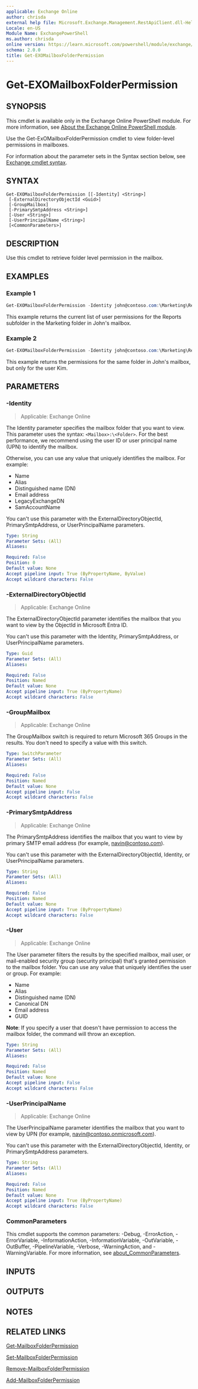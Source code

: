 ```yaml
---
applicable: Exchange Online
author: chrisda
external help file: Microsoft.Exchange.Management.RestApiClient.dll-Help.xml
Locale: en-US
Module Name: ExchangePowerShell
ms.author: chrisda
online version: https://learn.microsoft.com/powershell/module/exchange/get-exomailboxfolderpermission
schema: 2.0.0
title: Get-EXOMailboxFolderPermission
---
```


# Get-EXOMailboxFolderPermission

## SYNOPSIS
This cmdlet is available only in the Exchange Online PowerShell module. For more information, see [About the Exchange Online PowerShell module](https://aka.ms/exov3-module).

Use the Get-ExOMailboxFolderPermission cmdlet to view folder-level permissions in mailboxes.

For information about the parameter sets in the Syntax section below, see [Exchange cmdlet syntax](https://learn.microsoft.com/powershell/exchange/exchange-cmdlet-syntax).

## SYNTAX

```
Get-EXOMailboxFolderPermission [[-Identity] <String>]
 [-ExternalDirectoryObjectId <Guid>]
 [-GroupMailbox]
 [-PrimarySmtpAddress <String>]
 [-User <String>]
 [-UserPrincipalName <String>]
 [<CommonParameters>]
```

## DESCRIPTION
Use this cmdlet to retrieve folder level permission in the mailbox.

## EXAMPLES

### Example 1
```powershell
Get-EXOMailboxFolderPermission -Identity john@contoso.com:\Marketing\Reports
```

This example returns the current list of user permissions for the Reports subfolder in the Marketing folder in John's mailbox.

### Example 2
```powershell
Get-EXOMailboxFolderPermission -Identity john@contoso.com:\Marketing\Reports -User Kim@contoso.com
```

This example returns the permissions for the same folder in John's mailbox, but only for the user Kim.

## PARAMETERS

### -Identity

> Applicable: Exchange Online

The Identity parameter specifies the mailbox folder that you want to view. This parameter uses the syntax: `<Mailbox>:\<Folder>`. For the best performance, we recommend using the user ID or user principal name (UPN) to identify the mailbox.

Otherwise, you can use any value that uniquely identifies the mailbox. For example:

- Name
- Alias
- Distinguished name (DN)
- Email address
- LegacyExchangeDN
- SamAccountName

You can't use this parameter with the ExternalDirectoryObjectId, PrimarySmtpAddress, or UserPrincipalName parameters.

```yaml
Type: String
Parameter Sets: (All)
Aliases:

Required: False
Position: 0
Default value: None
Accept pipeline input: True (ByPropertyName, ByValue)
Accept wildcard characters: False
```

### -ExternalDirectoryObjectId

> Applicable: Exchange Online

The ExternalDirectoryObjectId parameter identifies the mailbox that you want to view by the ObjectId in Microsoft Entra ID.

You can't use this parameter with the Identity, PrimarySmtpAddress, or UserPrincipalName parameters.

```yaml
Type: Guid
Parameter Sets: (All)
Aliases:

Required: False
Position: Named
Default value: None
Accept pipeline input: True (ByPropertyName)
Accept wildcard characters: False
```

### -GroupMailbox

> Applicable: Exchange Online

The GroupMailbox switch is required to return Microsoft 365 Groups in the results. You don't need to specify a value with this switch.

```yaml
Type: SwitchParameter
Parameter Sets: (All)
Aliases:

Required: False
Position: Named
Default value: None
Accept pipeline input: False
Accept wildcard characters: False
```

### -PrimarySmtpAddress

> Applicable: Exchange Online

The PrimarySmtpAddress identifies the mailbox that you want to view by primary SMTP email address (for example, navin@contoso.com).

You can't use this parameter with the ExternalDirectoryObjectId, Identity, or UserPrincipalName parameters.

```yaml
Type: String
Parameter Sets: (All)
Aliases:

Required: False
Position: Named
Default value: None
Accept pipeline input: True (ByPropertyName)
Accept wildcard characters: False
```

### -User

> Applicable: Exchange Online

The User parameter filters the results by the specified mailbox, mail user, or mail-enabled security group (security principal) that's granted permission to the mailbox folder. You can use any value that uniquely identifies the user or group. For example:

- Name
- Alias
- Distinguished name (DN)
- Canonical DN
- Email address
- GUID

**Note**: If you specify a user that doesn't have permission to access the mailbox folder, the command will throw an exception.

```yaml
Type: String
Parameter Sets: (All)
Aliases:

Required: False
Position: Named
Default value: None
Accept pipeline input: False
Accept wildcard characters: False
```

### -UserPrincipalName

> Applicable: Exchange Online

The UserPrincipalName parameter identifies the mailbox that you want to view by UPN (for example, navin@contoso.onmicrosoft.com).

You can't use this parameter with the ExternalDirectoryObjectId, Identity, or PrimarySmtpAddress parameters.

```yaml
Type: String
Parameter Sets: (All)
Aliases:

Required: False
Position: Named
Default value: None
Accept pipeline input: True (ByPropertyName)
Accept wildcard characters: False
```

### CommonParameters
This cmdlet supports the common parameters: -Debug, -ErrorAction, -ErrorVariable, -InformationAction, -InformationVariable, -OutVariable, -OutBuffer, -PipelineVariable, -Verbose, -WarningAction, and -WarningVariable. For more information, see [about_CommonParameters](https://go.microsoft.com/fwlink/p/?LinkID=113216).

## INPUTS

## OUTPUTS

## NOTES

## RELATED LINKS

[Get-MailboxFolderPermission](https://learn.microsoft.com/powershell/module/exchange/get-mailboxfolderpermission)

[Set-MailboxFolderPermission](https://learn.microsoft.com/powershell/module/exchange/set-mailboxfolderpermission)

[Remove-MailboxFolderPermission](https://learn.microsoft.com/powershell/module/exchange/remove-mailboxfolderpermission)

[Add-MailboxFolderPermission](https://learn.microsoft.com/powershell/module/exchange/add-mailboxfolderpermission)
